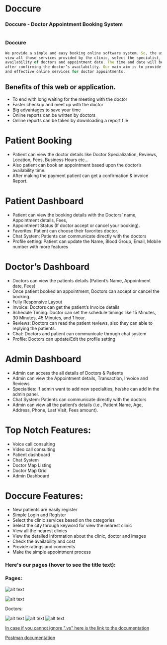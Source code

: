 # Doccure

### Doccure - Doctor Appointment Booking System

#

### Doccure

```javascript
We provide a simple and easy booking online software system. So, the user could
view all those services provided by the clinic, select the specialist,
availability of doctors and appointment date. The time and date will be chosen
after confirming the doctor’s availability. Our main aim is to provide simple
and effective online services for doctor appointments.
```

## Benefits of this web or application.

- To end with long waiting for the meeting with the doctor
- Faster checkup and meet up with the doctor
- Big advantages to save your time
- Online reports can be written by doctors
- Online reports can be taken by downloading a report file

# Patient Booking

- Patient can view the doctor details like Doctor Specialization, Reviews, Location, Fees, Business Hours etc…
- Also patient can book an appointment based upon the doctor’s availability time.
- After making the payment patient can get a confirmation & invoice Report.

# Patient Dashboard

- Patient can view the booking details with the Doctors’ name, Appointment details, Fees,
- Appointment Status (If doctor accept or cancel your booking).
- Favorites: Patient can choose their favorites doctor.
- Chat System: Patients can communicate directly with the doctors
- Profile setting: Patient can update the Name, Blood Group, Email, Mobile number with more features

# Doctor’s Dashboard

- Doctors can view the patients details (Patient’s Name, Appointment date, Fees)
- Once patient booked an appointment, Doctors can accept or cancel the booking.
- Fully Responsive Layout
- Invoice: Doctors can get the patient’s Invoice details
- Schedule Timing: Doctor can set the schedule timings like 15 Minutes, 30 Minutes, 45 Minutes, and 1 hour.
- Reviews: Doctors can read the patient reviews, also they can able to replying the patients.
- Chat: Doctors and patient can communicate through chat system
- Profile: Doctors can update/Edit the profile setting

# Admin Dashboard

- Admin can access the all details of Doctors & Patients
- Admin can view the Appointment details, Transaction, Invoice and Reviews
- Specialties: If admin want to add new specialties, he/she can add in the admin panel.
- Chat System: Patients can communicate directly with the doctors
- Admin can view all the patient’s details (i.e., Patient Name, Age, Address, Phone, Last Visit, Fees amount).

# Top Notch Features:

- Voice call consulting
- Video call consulting
- Patient dashboard
- Chat System
- Doctor Map Listing
- Doctor Map Grid
- Admin Dashboard

# Doccure Features:

- New patients are easily register
- Simple Login and Register
- Select the clinic services based on the categories
- Select the city through keyword for view the nearest clinic
- View all the nearest clinics
- View the detailed information about the clinic, doctor and images
- Check the availability and cost
- Provide ratings and comments
- Make the simple appointment process

### Here's our pages (hover to see the title text):

### Pages:

![alt text](https://doccure-html.dreamguystech.com/template/assets/img/search-bg.png 'Home page main logo')

![alt text](https://doccure-html.dreamguystech.com/template/assets/img/blog/blog-01.jpg 'Blog Details photo')

Doctors:

![alt text](https://doccure-html.dreamguystech.com/template/assets/img/doctors/doctor-thumb-01.jpg 'Doctor photo')
![alt text](https://doccure-html.dreamguystech.com/template/assets/img/doctors/doctor-thumb-03.jpg 'Doctor photo')
![alt text](https://doccure-html.dreamguystech.com/template/assets/img/doctors/doctor-thumb-04.jpg 'Doctor photo')

[In case if you cannot ignore ".vs" here is the link to the documentation](https://stackoverflow.com/questions/47640088/visual-studio-ignore-vs)

[Postman documentation](https://documenter.getpostman.com/view/11043766/TzCV34Gs)
